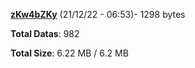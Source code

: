 [**zKw4bZKy**](/data/zKw4bZKy.txt) (21/12/22 - 06:53)- 1298 bytes

**Total Datas**: 982

**Total Size**: 6.22 MB / 6.2 MB
